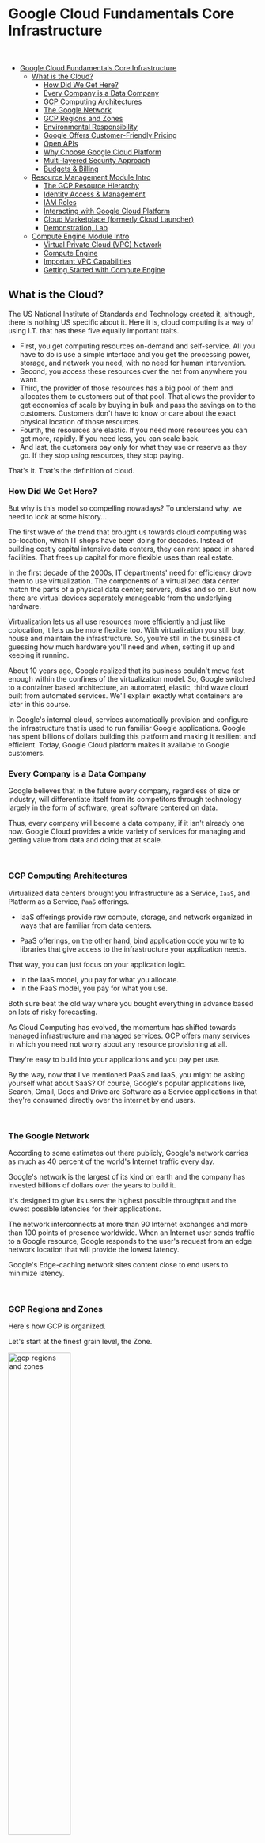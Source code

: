 # Google Cloud Fundamentals Core Infrastructure

<br>

- [Google Cloud Fundamentals Core Infrastructure](#google-cloud-fundamentals-core-infrastructure)
  - [What is the Cloud?](#what-is-the-cloud)
    - [How Did We Get Here?](#how-did-we-get-here)
    - [Every Company is a Data Company](#every-company-is-a-data-company)
    - [GCP Computing Architectures](#gcp-computing-architectures)
    - [The Google Network](#the-google-network)
    - [GCP Regions and Zones](#gcp-regions-and-zones)
    - [Environmental Responsibility](#environmental-responsibility)
    - [Google Offers Customer-Friendly Pricing](#google-offers-customer-friendly-pricing)
    - [Open APIs](#open-apis)
    - [Why Choose Google Cloud Platform](#why-choose-google-cloud-platform)
    - [Multi-layered Security Approach](#multi-layered-security-approach)
    - [Budgets & Billing](#budgets--billing)
  - [Resource Management Module Intro](#resource-management-module-intro)
    - [The GCP Resource Hierarchy](#the-gcp-resource-hierarchy)
    - [Identity Access & Management](#identity-access--management)
    - [IAM Roles](#iam-roles)
    - [Interacting with Google Cloud Platform](#interacting-with-google-cloud-platform)
    - [Cloud Marketplace (formerly Cloud Launcher)](#cloud-marketplace-formerly-cloud-launcher)
    - [Demonstration, Lab](#demonstration-lab)
  - [Compute Engine Module Intro](#compute-engine-module-intro)
    - [Virtual Private Cloud (VPC) Network](#virtual-private-cloud-vpc-network)
    - [Compute Engine](#compute-engine)
    - [Important VPC Capabilities](#important-vpc-capabilities)
    - [Getting Started with Compute Engine](#getting-started-with-compute-engine)

## What is the Cloud?

The US National Institute of Standards and Technology created it, although, there is nothing US specific about it.
Here it is, cloud computing is a way of using I.T. that has these five equally important traits.

- First, you get computing resources on-demand and self-service. All you have to do is use a simple interface and you get the processing power, storage, and network you need, with no need for human intervention.
- Second, you access these resources over the net from anywhere you want.
- Third, the provider of those resources has a big pool of them and allocates them to customers out of that pool. That allows the provider to get economies of scale by buying in bulk and pass the savings on to the customers. Customers don't have to know or care about the exact physical location of those resources.
- Fourth, the resources are elastic. If you need more resources you can get more, rapidly. If you need less, you can scale back.
- And last, the customers pay only for what they use or reserve as they go. If they stop using resources, they stop paying.

That's it. That's the definition of cloud.
<br>

### How Did We Get Here?

But why is this model so compelling nowadays? To understand why, we need to look at some history...

The first wave of the trend that brought us towards cloud computing was co-location, which IT shops have been doing for decades. Instead of building costly capital intensive data centers, they can rent space in shared facilities. That frees up capital for more flexible uses than real estate.

In the first decade of the 2000s, IT departments' need for efficiency drove them to use virtualization. The components of a virtualized data center match the parts of a physical data center; servers, disks and so on. But now there are virtual devices separately manageable from the underlying hardware.

Virtualization lets us all use resources more efficiently and just like colocation, it lets us be more flexible too. With virtualization you still buy, house and maintain the infrastructure. So, you're still in the business of guessing how much hardware you'll need and when, setting it up and keeping it running.

About 10 years ago, Google realized that its business couldn't move fast enough within the confines of the virtualization model. So, Google switched to a container based architecture, an automated, elastic, third wave cloud built from automated services. We'll explain exactly what containers are later in this course.

In Google's internal cloud, services automatically provision and configure the infrastructure that is used to run familiar Google applications. Google has spent billions of dollars building this platform and making it resilient and efficient. Today, Google Cloud platform makes it available to Google customers.
<br>

### Every Company is a Data Company

Google believes that in the future every company, regardless of size or industry, will differentiate itself from its competitors through technology largely in the form of software, great software centered on data.

Thus, every company will become a data company, if it isn't already one now. Google Cloud provides a wide variety of services for managing and getting value from data and doing that at scale.

<br>

### GCP Computing Architectures

Virtualized data centers brought you Infrastructure as a Service, `IaaS`, and Platform as a Service, `PaaS` offerings.

- IaaS offerings provide raw compute, storage, and network organized in ways that are familiar from data centers.

- PaaS offerings, on the other hand, bind application code you write to libraries that give access to the infrastructure your application needs.

That way, you can just focus on your application logic.

- In the IaaS model, you pay for what you allocate.
- In the PaaS model, you pay for what you use.

Both sure beat the old way where you bought everything in advance based on lots of risky forecasting.

As Cloud Computing has evolved, the momentum has shifted towards managed infrastructure and managed services.
GCP offers many services in which you need not worry about any resource provisioning at all.

They're easy to build into your applications and you pay per use.

By the way, now that I've mentioned PaaS and IaaS, you might be asking yourself what about SaaS? Of course, Google's popular applications like, Search, Gmail, Docs and Drive are Software as a Service applications in that they're consumed directly over the internet by end users.

<br>

### The Google Network

According to some estimates out there publicly, Google's network carries as much as 40 percent of the world's Internet traffic every day.

Google's network is the largest of its kind on earth and the company has invested billions of dollars over the years to build it.

It's designed to give its users the highest possible throughput and the lowest possible latencies for their applications.

The network interconnects at more than 90 Internet exchanges and more than 100 points of presence worldwide. When an Internet user sends traffic to a Google resource, Google responds to the user's request from an edge network location that will provide the lowest latency.

Google's Edge-caching network sites content close to end users to minimize latency.

<br>

### GCP Regions and Zones

Here's how GCP is organized.

Let's start at the finest grain level, the Zone.
<br>

<img src='../../assets/gcp_zones.png' alt='gcp regions and zones' width="50%" height="50%">

<br>

A zone is a deployment area for Google Cloud Platform Resources. For example, when you launch a virtual machine in GCP using Compute Engine, it runs in a zone you specify.

Although people think of a zone as being like a GCP Data Center, that's not strictly accurate because a zone doesn't always correspond to a single physical building. You can still visualize the zone that way, though.

Zones are grouped into regions, independent geographic areas, and you can choose what regions your GCP resources are in. All the zones within a region have fast network connectivity among them. Locations within regions usually have round trip network latencies of under five milliseconds.

Think of a zone as a single failure domain within a region. As part of building a fault tolerant application, you can spread their resources across multiple zones in a region. That helps protect against unexpected failures. You can run resources in different regions too.

Lots of GCP customers do that, both to bring their applications closer to users around the world, and also to protect against the loss of an entire region, say, due to a natural disaster.

A few Google Cloud Platform Services support placing resources in what we call a Multi-Region. For example, Google Cloud Storage, which we'll discuss later, lets you place data within the Europe Multi-Region. That means, it's stored redundantly in at least two geographic locations, separated by at least 160 kilometers within Europe.

As of the time of this courses's production, GCP had 15 regions. Visit [Google Cloud](cloud.google.com) to see what the total is up to today.
<br>

<img src='../../assets/global_regions_zones.png' alt='global regions and zones' width='50%' height='50%'>

<br>

### Environmental Responsibility

The virtual world is built on physical infrastructure, and all those racks of humming servers use vast amounts of energy.

Together, all existing data centers use roughly two percent of the world's electricity, so Google works to make data centers run as efficiently as possible.

Google's data centers were the first to achieve ISO 14001 certification, which is a standard that maps out a framework for improving resource efficiency and reducing waste.

<br>

<img src='../../assets/data_center.png' alt='data center in finland' width='50%' height='50%'>

<br>

This is Google's data center in Hamina, Finland, one of the most advanced and efficient data centers in the Google fleet. Its cooling system uses seawater from the bay of Finland to reduce energy use. It's the first of its kind anywhere in the world.

Google is one of the world's largest corporate purchasers of wind and solar energy. Google has been a hundred percent carbon neutral since 2007, and will shortly reach a hundred percent renewable energy sources for its data centers.
Just like its customers, Google is trying to do the right things for the planet. GCP customers have environmental goals of their own, and running their workloads in GCP can be a part of meeting them.

<br>

### Google Offers Customer-Friendly Pricing

Google was the first major Cloud provider to deliver per second billing for its Infrastructure as a Service Compute offering, Google Compute Engine.

Fine-grain billing is a big cost savings for workloads that are bursty, which is a lot of them. Many of the best-known GCP services bill by the second, including Compute Engine and Kubernetes Engine and you'll learn about them and others in this course.

Compute Engine offers automatically applied sustained use discounts which are automatic discounts that you get for running a virtual machine instance for a significant portion of the billing month. Specifically, when you run an instance for more than 25 percent of a month, Compute Engine automatically gives you a discount for every incremental minute you use for that instance.

Compute Engines Custom Virtual Machine types lets you fine-tune virtual machines for their applications, which in turn lets you tailor your pricing for your workloads. The online pricing calculator can help estimate your costs.
<br>

<img src="../../assets/pricing.png" alt="pricing model" width="50%" height="50%">

<br>

### Open APIs

Some people are afraid to bring their workloads to the cloud because they're afraid they'll get locked into a particular vendor. But in lots of ways, Google gives customers the ability to run their applications elsewhere, if Google becomes no longer the best provider for their needs.

Here are some examples of how Google helps its customers avoid feeling locked in:

- GCP services are compatible with open source products. For example, take Cloud Bigtable, a database we'll discuss later. Bigtable uses the interface of the open source database Apache HBase, which gives customers the benefit of code portability.

- Another example, Cloud Dataproc offers the open source big data environment Hadoop, as a managed service. Google publishes key elements of technology using open source licenses to create ecosystems that provide customers with options other than Google. For example, TensorFlow, an open source software library for machine learning developed inside Google, is at the heart of a strong open source ecosystem.

Many GCP technologies provide interoperability. Kubernetes gives customers the ability to mix and match microservices running across different clouds, and Google Stackdriver lets customers monitor workload across multiple cloud providers.

<br>

<img src="../../assets/open_apis.png" alt="Open APIs model" width="50%" height="50%">

<br>

### Why Choose Google Cloud Platform

Google Cloud Platform lets you choose from computing, storage, big data, machine learning and application services for your web, mobile, analytics and back-end solutions.

It's global, it's cost effective, it's open source friendly and it's designed for security.

Let's sum up. Google Cloud Platform's products and services can be broadly categorized as compute, storage, big data, machine learning, networking and operations and tools.

This course considers each of the compute services and discusses why customers might choose each. The course will examine each of Google Cloud Platform storage services, how it works and when customers use it. To learn more about these services, you can participate in the training courses in Google Cloud's Data Analyst learning track. This course also examines the function and purpose of Google Cloud Platform's big data and machine learning services.

<img src="../../assets/why_gcp.png" alt="Why GCP?" width="50%" height="50%">

<br>

### Multi-layered Security Approach

Because Google has seven services with more than a billion users, you can bet security is always on the minds of Google's employees.

Design for security is pervasive, throughout the infrastructure, the GCP and Google services run-on.

Let's talk about a few ways Google works to keep customers' data safe, starting at the bottom and working up.

<img src="../../assets/gcp_security.png" alt="GCP Security" width="50%" height="50%">

Both the server boards and the networking equipment in Google data centers are custom designed by Google. Google also designs custom chips, including a hardware security chip called Titan that's currently being deployed on both servers and peripherals.

Google server machines use cryptographic signatures to make sure they are booting the correct software. Google designs and builds its own data centers which incorporate multiple layers of physical security protections. Access to these data centers is limited to only a very small fraction of Google employees.

Google's infrastructure provides cryptographic privacy and integrity for remote procedure called data-on-the-network, which is how Google services communicate with each other.

The infrastructure automatically encrypts our PC traffic in transit between data centers.

Google Central Identity Service, which usually manifests to end users as the Google log-in page, goes beyond asking for a simple username and password. It also intelligently challenges users for additional information based on risk factors such as whether they have logged in from the same device or a similar location in the past. Users can also use second factors when signing in, including devices based on the universal second factor `U2F` open standard.

Most applications at Google access physical storage indirectly via storage services and encryption is built into those services. Google also enables hardware encryption support in hard drives and SSDs. That's how Google achieves encryption at rest of customer data. Google services that want to make themselves available on the Internet register themselves with an infrastructure service called the `Google Front End`, which checks incoming network connections for correct certificates and best practices. The GFE also additionally, applies protections against denial of service attacks. The sheer scale of its infrastructure, enables Google to simply absorb many denial of service attacks, even behind the GFEs.

Google also has multi-tier, multi-layer denial of service protections that further reduce the risk of any denial of service impact.

Inside Google's infrastructure, machine intelligence and rules warn of possible incidents. Google conducts Red Team exercises, simulated attacks to improve the effectiveness of its responses.

Google aggressively limits and actively monitors the activities of employees who have been granted administrative access to the infrastructure.

To guard against phishing attacks against Google employees, employee accounts including mine require use of `U2F` compatible security keys.

To help ensure that code is as secure as possible Google stores its source code centrally and requires two-party review of new code. Google also gives its developers libraries that keep them from introducing certain classes of security bugs. Externally, Google also runs a vulnerability rewards program, where we pay anyone who is able to discover and inform us of bugs in our infrastructure or applications.

<br>

### Budgets & Billing

You're probably thinking, "how can I make sure I don't accidentally run up a big GCP bill?"

GCP provides four tools to help: budgets and alerts, billing, export, reports and quotas.

Let's look at budgets and alerts first. You can define budgets either per billing account or per GCP project. A budget can be a fixed limit or you can tie it to another metric. For example, a percentage of the previous month spend. To be notified when costs approach your budget limit, create an alert. For example, with a budget limit of $20,000 and an alert set at 90 percent, you'll receive a notification alert when your expenses reach $18,000. Alerts are generally set at 50 percent, 90 percent, and 100 percent. But you can customize that.

<br>

<img src="../../assets/budget_alerts.png" alt="budget alert" width="50%" height="50%">

<br>

Billing export lets you store detailed billing information in places where it's easy to retrieve for more detailed analysis, such as a BigQuery dataset or a Cloud storage bucket. Reports is a visual tool in the GCP console that allows you to monitor your expenditure.

<br>

<img src="../../assets/billing_export.png" alt="billing export" width="50%" height="50%">

<img src="../../assets/billing_reports.png" alt="billing reports" width="50%" height="50%">

<br>

GCP also implements quotas, which protect both account owners and the GCP community as a whole. Quotas are designed to prevent the over-consumption of resources, whether because of error or malicious attack.

<img src="../../assets/quota.png" alt="Quotas" width="50%" height="50%">

There are two types of quotas:
- rate quotas
- allocation quotas.

Both get applied at the level of the GCP project. Rate quotas reset after a specific time.

For example, by default, the Kubernetes Engine service sets a quota of a 1000 calls to its API from each GCP project every 100 seconds. After that 100 seconds, the limit is reset.

Allocation quotas, on the other hand, govern the number of resources you can have in your projects.

For example, by default, each GCP project has a quota allowing it no more than five Virtual Private Cloud networks.

Although projects all start with the same quotas, you can change some of them by requesting an increase from Google Cloud support.

<br>

## Resource Management Module Intro

When you run your workloads in GCP, you use projects to organize them.

You use Google Cloud Identity, and Access Management, also called IM, or IAM to control who can do what. And you use your choice of several interfaces to connect.

In this module, you'll use these basics to get started. Projects are the main way you organize the resources you use in GCP. Use them to group together related resources, usually because they have a common business objective.

The principle of least privilege is very important in managing any kind of compute infrastructure, whether it's in the Cloud or on-premises. This principle says that each user should have only those privileges needed to do their jobs.

In a least-privilege environment, people are protected from an entire class of errors. A coworker of mine once accidentally deleted a running production database. Why? Because he was working as the root user on the system when he shouldn't have been.

<br>

<img src="../../assets/iam.png" alt="iam" width="50%" height="50%">

<br>

GCP customers use IM to implement least privilege, and it makes everybody happier.

There are four ways to interact with GCP's management layer:

- Through the web-based console
- Through the SDK and its command-line tools
- Through the APIs
- Through a mobile app.

In this class, you'll mostly use the console and the command-line tools.

When you build an application on your on-premises infrastructure, you're responsible for the entire stack security. From the physical security of the hardware, and the premises in which they're housed, through the encryption of the data on disk, the integrity of your network, all the way up to securing the content stored in those applications.

When you move an application to Google Cloud Platform, Google handles many of the lower layers of security. Because of its scale, Google can deliver a higher level of security at these layers than most of its customers could afford to do on their own.

The upper layers of the security stack remain the customers' responsibility. Google provides tools such as IAM to help customers implement the policies they choose at these layers.

<br>

### The GCP Resource Hierarchy

You may find it easiest to understand the GCP resource hierarchy from the bottom up.

All the resources you use, whether they're virtual machines, cloud storage buckets, tables and big query or anything else in GCP are organized into projects. Optionally, these projects may be organized into folders. Folders can contain other folders. All the folders and projects used by your organization can be brought together under an organization node. Projects, folders and organization nodes are all places where the policies can be defined. Some GCP resources let you put policies on individual resources too.

<br>

<img src="../../assets/hierarchy.png" alt="hierarchy" width="50%" height="50%">

<br>

In the meantime, remember that policies are inherited downwards in the hierarchy. All Google Cloud platform resources belong to a project. Projects are the basis for enabling and using GCP services like managing APIs, enabling billing and adding and removing collaborators and enabling other Google services. Each project is a separate compartment and each resource belongs to exactly one. Projects can have different owners and users - they're built separately and they're managed separately.

Each GCP project has a name and a project ID that you assign. The project ID is a permanent, unchangeable identifier and it has to be unique across GCP. You use project IDs in several contexts to tell GCP which project you want to work with.

On the other hand, project names are for your convenience and you can assign them. GCP also assigns each of your projects a unique project number and you'll see a display to you in various contexts. But using it is mostly outside the scope of this course.

In general, project IDs are made to be human readable strings and you'll use them frequently to refer to projects.

<br>

<img src="../../assets/folders.png" alt="folders" width="50%" height="50%">

<br>

You can organize projects into folders, although you don't have to. They're a tool at your disposal to make your life easier. For example, you can use folders to represent different departments, teams, applications or environments in your organization. Folders let teams have the ability to delegate administrative rights, so they can work independently.

The resources in a folder inherit IAM policies from the folder. So, if project three and four are administered by the same team by design, you can put IAM policies into folder B instead. Doing it the other way, putting duplicate copies of those policies on project three and project four would be tedious and error prone.

One word of caution: to use folders, you need an organization node at the top of the hierarchy.

So what's that? Let's talk about it now.

You probably want to organize all the projects in your company into a single structure. Most companies want the ability to have centralized visibility on how resources are being used and to apply policy centrally. That's what the organization node is for. It's the top of the hierarchy. There are some special roles associated with it.

<br>

<img src="../../assets/org_node.png" alt="Organization Nodes" width="50%" height="50%">

<br>

For example, you can designate an organization policy administrator so that only people with privilege can change policies. You can also assign a project creator role, which is a great way to control who can spend money.

So how do you get an organization node?

In part the answer depends on whether your company is also a G Suite customer. If you have a G Suite domain, GCP projects will automatically belong to your organization node. Otherwise, you can use Google Cloud Identity to create one.

Here's a tip. When you get a new organization node, it lets anyone in the domain create projects and billing accounts just as they could before. That's to avoid surprises and disruption. But it'd be a great first step with a new organization node to decide who on your team should really be able to do those things.

Once you have an organization node, you can create folders underneath it and put it in projects.

Here's an example of how you might organize your resources.

<br>

<img src="../../assets/hierarchy_example.png" alt="IAM Resource Hierarchy" width="50%" height="50%">

<br>

There are three projects each of which uses resources from several GCP services. In this example, we haven't used any folders, although we could always move projects into folders. Resources inherit the policies of their parent resource. For instance, if you set a policy at the organization level, it is automatically inherited by all its children projects.

And this inheritance is transitive, which means that **all** the resources in those projects inherit the policy too.

There's one important rule to keep in mind.

The policies implemented at a higher level in this hierarchy can't take away access that's granted at a lower level. For example, suppose that a policy applied on the bookshelf project gives user "Pat" the right to modify a cloud storage bucket, but a policy at the organization level says that Pat can only view cloud storage buckets not change them.

The more generous policy is the one that takes effect. Keep this in mind as you design your policies.

<br>

### Identity Access & Management

IAM lets administrators authorize who can take action on specific resources.

An IAM policy has a "who" part, a "can do what" part, and an "on which resource" part.

<br>

<img src="../../assets/iam_policy.png" alt="IAM Policy" width="50%" height="50%">

<br>

The "who" part names the user or users you're talking about. The "who" part of an IAM policy can be defined either by a Google account, a Google group, a Service account, an entire G Suite, or a Cloud Identity domain. The "can do what" part is defined by an IAM role. An IAM role is a collection of permissions. Most of the time, to do any meaningful operations, you need more than one permission.

For example, to manage instances in a project, you need to create, delete, start, stop, and change an instance. So the permissions are grouped together into a role that makes them easier to manage.

The "who" part of an IAM policy can be a Google account, a Google group, a Service account, or an entire G Suite, or Cloud Identity domain.

There are three kinds of roles in Cloud IAM. Let's talk about each in turn.

<br>

<img src="../../assets/iam_types.png" alt="IAM Types" width="50%" height="50%">

<br>

<img src="../../assets/iam_primitive.png" alt="Primitive IAM" width="50%" height="50%">

<br>


Primitive roles are broad. You apply them to a GCP project and they affect all resources in that project. These are the owner, editor, and viewer roles. If you're a viewer on a given resource, you can examine it but not change its state. If you're an editor, you can do everything a viewer can do, plus change its state. And if you are an owner, you can do everything an editor can do, plus manage roles and permissions on the resource.

<br>

<img src="../../assets/iam_primitive_roles.png" alt="IAM Primitive Roles" width="50%" height="50%">

<br>


The owner role on a project also lets you do one more thing: set up billing. Often, companies want someone to be able to control the billing for a project without the right to change the resources in the project. And that's why you can grant someone the billing administrator role.

Be careful, if you have several people working together on a project that contains sensitive data, primitive roles are probably too coarse. Fortunately, GCP IAM provides a finer grained types of roles.

<br>

<img src="../../assets/iam_predefined_roles.png" alt="IAM Predefined Roles" width="50%" height="50%">

<br>


GCP services offer their own sets of predefined roles and they define where those roles can be applied. For example, later in this course, we'll talk about Compute Engine, which offers virtual machines as a service.

Compute Engine offers a set of predefined roles, and you can apply them to Compute Engine resources in a given project, a given folder, or in an entire organization. Another example.

Consider Cloud Bigtable, which is a managed database service. Cloud Bigtable offers roles that can apply across an entire organization to a particular project or even to individual Bigtable database instances.

<br>

### IAM Roles

Compute Engines `InstanceAdmin` Role lets whoever has that role perform a certain set of actions on virtual machines.

The actions are:

- listing them
- reading and changing their configurations
- starting and stopping them.

<br>

<img src="../../assets/instance_admin.png" alt="InstanceAdmin Actions" width="50%" height="50%">

<br>


And which virtual machines? Well, that depends on where the roles apply.

In this example, all the users of a certain Google Group have the role, and they have it on all the virtual machines in `project_a`.

If you need something even finer-grained, there are custom roles.

A lot of companies have a least-privileged model in which each person in your organization has the minimum amount of privilege needed to do his or her job.

<br>

<img src="../../assets/instance_operator.png" alt="Instance Operator Example" width="50%" height="50%">

<br>


So, for example, maybe I want to define an `InstanceOperator` Role to allow some users to start and stop Compute Engine and virtual machines, but not reconfigure them. Custom roles allow me to do that.

A couple cautions about custom roles.

- First, you have to decide to use custom roles. You'll need to manage their permissions. Some companies decide they'd rather stick with the predefined roles.
- Second, custom roles can only be used at the project or organization levels. They can't be used at the folder level.

What if you want to give permissions to a Compute Engine virtual machine, rather than to a person?  Then you would use a service account.

<br>

<img src="../../assets/service_account.png" alt="Service Account" width="50%" height="50%">

<br>


For instance, maybe you have an application running in a virtual machine that needs to store data in Google Cloud Storage, but you don't want to let just anyone on the Internet have access to that data, only that virtual machine. So, you'd create a service account to authenticate your VM to cloud storage.

Service accounts are named with an email address. But instead of passwords, they use cryptographic keys to access resources.

<br>

<img src="../../assets/iam_service_accounts.png" alt="IAM & Service Accounts" width="50%" height="50%">

<br>


In this simple example, a service account has been granted Compute Engine's InstanceAdmin Role. This would allow an application running in a VM with that service account to create, modify, and delete other VMs.

Incidentally, service accounts need to be managed, too. For example, maybe Alice needs to manage what can act as a given service account, while Bob just needs to be able to view them.

Fortunately, in addition to being an identity, a service account is also a resource. So it can have IAM policies on its own attached to it.

For instance, Alice can have an editor role in a service account and Bob can have the viewer role. This is just like granting roles for any other GCP resource.

You can grant different groups of VMs in your project different identities. This makes it easier to manage different permissions for each group. You can also change the permissions of the service accounts without having to recreate the VMs.

Here's a more complex example.

<br>

<img src="../../assets/service_account_example.png" alt="Complex Service Account Example" width="50%" height="50%">

<br>


Say you have an application that's implemented across a group of Compute Engine virtual machines. One component of your application needs to have an editor role on another project, but another component doesn't. So you would create two different service accounts, one for each subgroup of virtual machines. Only the first service account has privilege on the other project. That reduces the potential impact of a mis-coded application or a compromised virtual machine.

<br>

### Interacting with Google Cloud Platform

There are four ways you can interact with Google Cloud Platform, and we'll talk about each in turn:
- the Console
- the SDK and Cloud Shell
- the Mobile App
- the APIs.

<br>

<img src="../../assets/4_ways_interact.png" alt="Ways to interact with GCP" width="50%" height="50%">

<br>


The GCP Console is a web-based administrative interface. If you build an application in GCP, you'll use it. Although, the end users of your application won't. It lets you view and manage all your projects and all the resources they use.
It also lets you enable, disable and explore the APIs of GCP services.

And it gives you access to Cloud Shell. That's a command-line interface to GCP that's easily accessed from your browser. From Cloud Shell, you can use the tools provided by the Google Cloud Software Development kit `SDK`, without having to first install them somewhere.

What's the Software Development Kit?

The Google Cloud SDK is a set of tools that you can use to manage your resources and your applications on GCP.

These include the `gcloud` tool, which provides the main command line interface for Google Cloud Platform products and services.

There's also `gsutil` which is for Google Cloud Storage and `bq` which is for BigQuery.

The easiest way to get to the SDK commands is to click the Cloud Shell button on a GCP Console. You get a command line in your web browser on a virtual machine with all these commands already installed. You can also install the SDK on your own computers - your laptop, your on-premise servers of virtual machines and other clouds. The SDK is also available as a docker image, which is a really easy and clean way to work with it.

The services that make up GCP offer application programming interfaces so that the code you write can control them.

<br>

<img src="../../assets/restful_api.png" alt="RESTful API" width="50%" height="50%">

<br>


These APIs are what's called RESTful. In other words they follow the `representational state transfer paradigm`.

We don't need to go into much detail of what that means here. Basically, it means that your code can use Google services in much the same way that web browsers talk to web servers. The APIs name resources and GCP with URLs. Your code can pass information to the APIs using JSON, which is a very popular way of passing textual information over the web. And there's an open system for user log in and access control.

The GCP Console lets you turn on and off APIs. Many APIs are off by default, and many are associated with quotas and limits. These restrictions help protect you from using resources inadvertently. You can enable only those APIs you need and you can request increases in quotas when you need more resources.

For example, if you're writing an application that needs to control GCP resources, you'll need to get your use of the APIs just right. And to do that, you'll use APIs Explorer.

<br>

<img src="../../assets/apis_explorer.png" alt="APIs Explorer" width="50%" height="50%">

<br>


The GCP Console includes a tool called the APIs Explorer that helps you learn about the APIs interactively. It lets you see what APIs are available and in what versions. These APIs expect parameters and documentation on them is built in.
You can try the APIs interactively even with user authentication.

Suppose you have explored an API and you're ready to build an application that uses it. Do you have to start coding from scratch? No. Google provides client libraries that take a lot of the drudgery out of the task of calling GCP from your code.

<br>

<img src="../../assets/client_libs.png" alt="Cloud Client Libraries" width="50%" height="50%">

<br>


There are two kinds of libraries.

The Cloud Client Libraries are Google clouds latest and recommended libraries for its APIs. They adopt the native styles and idioms of each language.

On the other hand, sometimes a Cloud Client Library doesn't support the newest services and features. In that case, you can use the Google API Client Library for your desired languages. These libraries are designed for generality and completeness.

Finally, one more tool that's of interest to everyone, not just developers. There's a mobile App for Android and iOS that lets you examine and manage the resources you're using in GCP. It lets you build dashboards so that you can get the information you need at a glance.

<br>

### Cloud Marketplace (formerly Cloud Launcher)

Say you want a quick way to get started with GCP with minimal effort. That's what Google Marketplace provides. I

t's a tool for quickly deploying functional software packages on Google Cloud Platform. There's no need to manually configure the software, virtual machine instances, storage or network settings. Although, you can modify many of them before you launch if you like.

Most software packages in Marketplace are at no additional charge beyond the normal usage fees for GCP resources. Some Cloud Launcher images charge usage fees, particularly those published by third parties with commercially licensed software. But they all show you estimates of their monthly charges before you launch them.

Be aware that these estimates are just that, estimates.

In particular, they don't attempt to estimate networking costs since those will vary based on how you use the applications.

A second note of caution. GCP updates the base images for these software packages to fix critical issues and vulnerabilities. But it doesn't update the software after it's been deployed. Fortunately, you'll have access to the deployed systems, so you can maintain them.

<br>

### Demonstration, Lab

In this demonstration, I'll use Cloud Launcher to deploy a solution on Google Cloud platform. The solution I've chosen is a LAMP stack. LAMP stands for Linux, Apache, MySQL, PHP. It's an easy environment for developing web applications. I'll use Cloud Launcher to deploy that Stack into a Compute Engine Instance. In the GCP Console's Products and Services menu, I click Cloud Launcher.

In the Search Bar, I type LAMP.

LAMP Stacks are environments for web development.

Notice that estimated costs are provided. Now I click Launch On Compute Engine. I leave the deployment name at lampstack-1 and I'll accept the default GCP Zone. I'll accept the other defaults and click Deploy. It takes a few minutes to create the deployment.

When the deployment is finished, the console displays a summary of information about what has been deployed. Let's visit our website's temporary home page. It works.

It's performing some configuration. I login using SSH. We'll change to the directory where the software is installed,


and we'll copy in a test page for PHP.

Let's end our SSH session and confirm that our PHP test page is visible.

Now I could continue to configure my PHP website. In this demonstration, I used Cloud Launcher to deploy a LAMP Stack into a Compute Engine Instance.

<br>

## Compute Engine Module Intro

Of all the ways you can run workloads in the cloud, Virtual Machines may be the most familiar.

Compute Engine lets you run virtual machines on Google's global infrastructure.

In this module, we'll learn how Google Compute Engine works with a focus on Google virtual networking.

One of the nice things about virtual machines is that they have the power and generality of a full-fledged operating system in each. You configure a virtual machine much like you build out a physical server by specifying its amounts of CPU, power and memory, its amounts and types of storage and its operating system.

You can flexibly reconfigure them and a VM running on Google's cloud has unmatched worldwide network connectivity.

<br>

### Virtual Private Cloud (VPC) Network

The way a lot of people get started with GCP is to define their own Virtual Private Cloud inside their first GCP project, or they can simply choose the default VPC and get started with that.

Regardless, your VPC networks connect your Google Cloud platform resources to each other and to the internet.

You can segment your networks, use firewall rules to restrict access to instances, and create static routes to forward traffic to specific destinations.

Here's something that surprises a lot of people who are new to GCP.

<br>

<img src="../../assets/vpc_subnets.png" alt="GCP VPC Subnets" width="50%" height="50%">

<br>


The Virtual Private Cloud networks that you define have global scope. They can have subnets in any GCP region worldwide and subnets can span the zones that make up a region. This architecture makes it easy for you to define your own network layout with global scope.

You can also have resources in different zones on the same subnet. You can dynamically increase the size of a subnet in a custom network by expanding the range of IP addresses allocated to it. Doing that doesn't affect already configured VMs.

In this example, your VPC has one network. So far, it has one subnet defined in GCP us-east1 region. Notice that it has two Compute Engine VMs attached to it. They're neighbors on the same subnet even though they are in different zones.
You can use this capability to build solutions that are resilient but still have simple network layouts.

<br>

### Compute Engine


Compute Engine lets you create and run virtual machines on Google infrastructure.

There are no upfront investments and you can run thousands of virtual CPUs on a system that is designed to be fast and to offer consistent performance.

You can create a virtual machine instance by using the Google Cloud Platform console or the GCloud command line tool.
Your VM can run Linux and Windows Server images provided by Google or customized versions of these images, and you can even import images for many of your physical servers.

When you create a VM, pick a machine type which determines how much memory and how many virtual CPUs it has. These types range from very small to very large indeed. If you can't find a predefined type that meets your needs perfectly, you can make a custom VM.

Speaking of processing power, if you have workloads like machine learning and data processing that can take advantage of GPUs, many GCP zones have GPUs available for you.

Just like physical computers need disks, so do VM. You can choose two kinds of persistent storage; standard or SSD.

If your application needs high-performance scratch space, you can attach a local SSD, but be sure to store data of permanent value somewhere else because local SSDs content doesn't last past when the VM terminates. That's why the other kinds are called persistent disks.

Anyway, most people start off with standard persistent disks and that's the default.

You'll also choose a boot image.

GCP offers lots of versions of Linux and Windows ready to go and you can import your own images too.

Lots of GCP customers want their VMs to always come up with certain configurations like installing software packages on first boot. It's very common to pass GCP VM startup scripts that do just that. You can also pass in other kinds of metadata too.

Once your VMs are running, it's easy to take a durable snapshot of their disks. You can keep these as backups or use them when you need to migrate a VM to another region.

Suppose you have a workload that no human being is sitting around waiting to finish, say a batch job analyzing large dataset, you can save money by choosing `preemptible` VMs to run the job.

A `preemptible` VM is different from an ordinary Compute Engine VM in only one respect. You've given compute engine permission to terminate it if it's resources are needed elsewhere. You can save a lot of money with `preemptible` VMs, although be sure to make your job able to be stopped and restarted.

You can choose the machine properties of your instances such as the number of virtual CPUs and the amount of memory by using a set of predefined machine types or by creating your own custom machine types.

I mentioned a bit ago that you can make very large VMs in compute engine.

<br>

<img src="../../assets/scale_compute_engine.png" alt="Compute Engine Scaling" width="50%" height="50%">

<br>


At the time this video was produced, the maximum number of virtual CPUs and the VM was 96 and the maximum memory size was in beta at 624 gigabytes.

Check the [GCP](https://cloud.google.com) website to see where these maximums are today.

These huge VMs are great for workloads like in-memory databases and CPU intensive analytics, but most GCP customers start off with scaling out not scaling up.

Compute Engine has a feature called auto scaling that lets you add and take away VMs from your application based on load metrics.

The other part of making that work is balancing the incoming traffic across the VMs, and Google VPC supports several different kinds of load balancing.

<br>

### Important VPC Capabilities

Much like physical networks, VPCs have routing tables. These are used to forward traffic from one instance to another instance within the same network. Even across sub-networks and even between GCP zones without requiring an external IP address.

VPCs routing tables are built in, you don't have to provision or manage a router. Another thing you don't have to provision or manage for GCP, a firewall instance. VPCs give you a global distributed firewall you can control to restrict access to instances, both incoming and outgoing traffic.

You can define firewall rules in terms of metadata tags on Compute Engine instances, which is really convenient.

For example, you can tag all your web servers with say, "web," and write a firewall rule saying that traffic on ports `80` or `443` is allowed into all VMs with the "web" tag, no matter what their IP address happens to be.

Remember, I mentioned that VPCs belong to GCP projects.

But what if your company has several GCP projects and the VPCs need to talk to each other? Don't worry, that's totally doable and manageable.

If you simply want to establish a peering relationship between two VPCs so that they can exchange traffic, that's what VPC Peering does.

On the other hand, if you want to use the full power of IAM to control who and what in one project can interact with a VPC in another, that's what Shared VPC is for.

A few slides back, we talked about how virtual machines can auto-scale to respond to changing load.

<br>

<img src="../../assets/cloud_load_balancing.png" alt="Cloud load balancing" width="50%" height="50%">

<br>


But how do your customers get to your application when it might be provided by four VMs one moment and 40 VMs at another?

Cloud Load Balancing is the answer.

Cloud Load Balancing is a fully distributed, software-defined managed service for all your traffic. And because the load balancers don't run in VMs you have to manage, you don't have to worry about scaling or managing them.

You can put Cloud Load Balancing in front of all your traffic - `HTTP` and `HTTPS`, other `TCP` and `SSL` traffic, and `UDP` traffic too.

With Cloud Load Balancing, a single anycast IP frontends all your backend instances in regions around the world. It provides cross-region load balancing, including automatic multi-region failover, which gently moves traffic in fractions if backends become unhealthy.

Cloud Load Balancing reacts quickly to changes in users, traffic, backend health, network conditions, and other related conditions.

And what if you anticipate a huge spike in demand?

Say, your online game is going to be a hit. Do you need to file a support ticket to warn Google of the incoming load? No. No so-called pre-warning is required.

<br>

<img src="../../assets/cross_region_load_balancing.png" alt="Cross Region Load Balancing" width="50%" height="50%">

<br>


If you need cross regional load balancing for a web application, use `HTTPS` load balancing.

For Secure Sockets Layer traffic that is not `HTTP`, use the global `SSL` proxy load balancer.
If it's other `TCP` traffic that does not use Secure Sockets Layer, use the global `TCP` proxy load balancer.

Those two proxy services only work for specific port numbers, and they only work for `TCP`. If you want to load balance `UDP` traffic or traffic on any port number, you can still load balance across a GCP region with the regional load balancer.

Finally, what all those services have in common is that they're intended for traffic coming into the Google network from the internet.

But what if you want to load balance traffic inside your project? Say, between the presentation layer and the business logic layer of your application?

For that, use the internal load balancer. It accepts traffic on a GCP internal IP address and load balances it across Compute Engine VMs.

One of the most famous Google services that people don't pay for is `8.8.8.8`, which provides a public domain name service to the world.

DNS is what translates internet host names to addresses. And as you would imagine, Google has a highly developed DNS infrastructure.

It makes `8.8.8.8` available so that everybody can take advantage of it. But what about the internet host names and addresses of applications you build in GCP?

GCP offers Cloud DNS to help the world find them.

It's a managed DNS service running on the same infrastructure as Google. It has low latency and high availability and it's a cost-effective way to make your applications and services available to your users. The DNS information you publish is served from redundant locations around the world.

Cloud DNS is also programmable.

You can publish and manage millions of DNS zones and records using the GCP console, the command line interface or the API.

Google has a global system of edge caches. You can use this system to accelerate content delivery in your application using Google Cloud CDN. Your customers will experience lower network latency. The origins of your content will experience reduced load and you can save money too.

Once you've set up `HTTPS` load balancing, simply enable Cloud CDN with a single checkbox.

There are lots of other CDNs out there of course. What if you're already using one? Chances are, your CDN is a part of GCPs, CDN interconnect partner program and you can continue to use it.

<br>

<img src="../../assets/interconnect.png" alt="Interconnect Options" width="50%" height="50%">

<br>

Lots of GCP customers want to interconnect their other networks to their Google VPCs, such as on-premises networks or their networks in other clouds. There are many good choices.

Many customers start with a Virtual Private Network connection over the internet using the `IPSEC` protocol. To make that dynamic, they use a GCP feature called Cloud Router. Cloud Router lets your other networks and your Google VPC exchange route information over the VPN using the Border Gateway Protocol.

For instance, if you add a new subnet to your Google VPC, your on-premises network will automatically get routes to it.

But some customers don't want to use the internet, either because of security concerns or because they need more reliable bandwidth. They can consider peering with Google using Direct Peering.

Peering means putting a router in the same public data center as a Google point of presence and exchanging traffic.

Google has more than 100 points of presence around the world. Customers who aren't already in a point of presence can contract with a partner in the carrier peering program to get connected.

One downside of peering though is that it isn't covered by a Google service level agreement. Customers who want the highest uptimes for their interconnection with Google should use Dedicated Interconnect, in which customers get one or more direct private connections to Google.

If these connections have topologies that meet Google's specifications, they can be covered by up to a 99.99 percent SLA. These connections can be backed up by a VPN for even greater reliability.

<br>

### Getting Started with Compute Engine

1. First, create a virtual machine, using the GCP console.
2. In the Products & services menu, I scroll down to Compute Engine and choose VM instances. I click Create.
3. I'm going to name my VM instance `my-vm1`
4. accept the zone that's offered to me. I'll accept the default machine type.
5. I'll accept Debian GNU/Linux 9 for its operating system. I'll leave its identity and API access the same. And I'm going to modify its firewall to allow inbound HTTP traffic.
6. Now I click Create
7. Now I’ll demonstrate building a virtual machine using the command line.
8. To do this I’ll launch Cloud Shell
9. Let's put a Cloud Shell in its own window.
10. I'd like to put this virtual machine in the same region, but a different zone as the previous one.
11. Our first VM is in the us central1 region.
12. Let's display a list of all of the zones in that region.
13. There are four zones and they're all up.
14. I'm going to set my default zone for new virtual machines.
15. I'm going to set my default zone for new virtual machines to zone c.
16. Now I'll launch a new virtual machine using the G Cloud command.
17. This command creates a new virtual machine called my-vm-2. It's machine type will be n1-standard-1. It'll be a Debian Linux 9 version machine, and it'll be connected to my default subnet Now it's been created.
18. Now, I'll close my Cloud Shell window.
19. Let's refresh our VM instances display. Notice that both virtual machines are now listed. First, I'll SSH into my-vm-2.
20. I'll try to ping my-vm-1
21. Success, Now I'm going to log into my-vm-1 using SSH.
22. Because I've never done so before, I'm asked to confirm the key fingerprint.
23. Now I’m logged in into my-vm-1. Now I’m going to install a simple web server.
24. And I will edit its default home page.
25. In this demonstration I'll use the nano text editor.
26. I'm going to edit the homepage simply to include a custom message
27. Now, I'll write out my file and exit.
28. Now let's confirm that the web server is serving my new page. I'll use the curl command line web browser.
29. Yes, I see the message I included
30. Now, let's exit my SSH session on my-vm-1 and return my-vm-2.
31. Can my-vm-2 see the message I put on the web server homepage?
32. Yes, again
33. Now I'm going to exit from this SSH session and return to the VM instances list.
34. Notice that the external IP address is shown from my-vm-1. Let's attempt to connect to it.
35. And here, once again, is my custom message.
36. HTTP traffic is allowed into this virtual machine.

<br>

## Cloud Storage Module Intro

Every application needs to store data, maybe media to be streamed or sensor data from devices or customer account balances, or maybe the fact that my Dragonite has more than 2600 CP.

Different applications and workloads required different storage database solutions.

You already know that you can store data on your VM's persistent disk.

Google Cloud Platform has other storage options to meet your needs for structured, unstructured, transactional and relational data.

In this module, I'll tell you about the core storage options:
- Cloud Storage
- Cloud SQL
- Cloud Spanner
- Cloud Data Store
- Google Big Table.

Depending on your application, you might want to use one or several of these services to get the job done.
